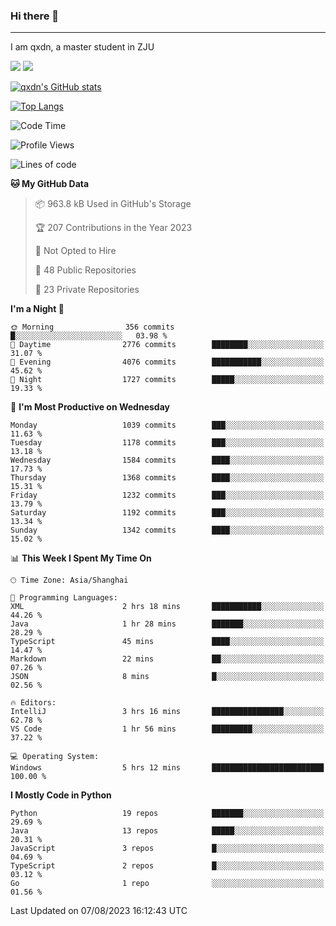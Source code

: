 ### Hi there 👋
---

I am qxdn, a master student in ZJU

[![](https://img.shields.io/badge/blog-qxdn-brightgreen?style=for-the-badge&logo=hexo)](https://qianxu.run) [![](https://img.shields.io/badge/bilibili-qxdn-ff69b4?style=for-the-badge&logo=Bilibili)](https://space.bilibili.com/11674667)


[![qxdn's GitHub stats](https://github-readme-stats.vercel.app/api?username=qxdn&count_private=true&show_icons=true)](https://github.com/qxdn)

[![Top Langs](https://github-readme-stats.vercel.app/api/top-langs/?username=qxdn&layout=compact)](https://github.com/qxdn)

<!--START_SECTION:waka-->
![Code Time](http://img.shields.io/badge/Code%20Time-1%2C068%20hrs%201%20min-blue)

![Profile Views](http://img.shields.io/badge/Profile%20Views-4-blue)

![Lines of code](https://img.shields.io/badge/From%20Hello%20World%20I%27ve%20Written-10.7%20million%20lines%20of%20code-blue)

**🐱 My GitHub Data** 

> 📦 963.8 kB Used in GitHub's Storage 
 > 
> 🏆 207 Contributions in the Year 2023
 > 
> 🚫 Not Opted to Hire
 > 
> 📜 48 Public Repositories 
 > 
> 🔑 23 Private Repositories 
 > 
**I'm a Night 🦉** 

```text
🌞 Morning                356 commits         █░░░░░░░░░░░░░░░░░░░░░░░░   03.98 % 
🌆 Daytime                2776 commits        ████████░░░░░░░░░░░░░░░░░   31.07 % 
🌃 Evening                4076 commits        ███████████░░░░░░░░░░░░░░   45.62 % 
🌙 Night                  1727 commits        █████░░░░░░░░░░░░░░░░░░░░   19.33 % 
```
📅 **I'm Most Productive on Wednesday** 

```text
Monday                   1039 commits        ███░░░░░░░░░░░░░░░░░░░░░░   11.63 % 
Tuesday                  1178 commits        ███░░░░░░░░░░░░░░░░░░░░░░   13.18 % 
Wednesday                1584 commits        ████░░░░░░░░░░░░░░░░░░░░░   17.73 % 
Thursday                 1368 commits        ████░░░░░░░░░░░░░░░░░░░░░   15.31 % 
Friday                   1232 commits        ███░░░░░░░░░░░░░░░░░░░░░░   13.79 % 
Saturday                 1192 commits        ███░░░░░░░░░░░░░░░░░░░░░░   13.34 % 
Sunday                   1342 commits        ████░░░░░░░░░░░░░░░░░░░░░   15.02 % 
```


📊 **This Week I Spent My Time On** 

```text
🕑︎ Time Zone: Asia/Shanghai

💬 Programming Languages: 
XML                      2 hrs 18 mins       ███████████░░░░░░░░░░░░░░   44.26 % 
Java                     1 hr 28 mins        ███████░░░░░░░░░░░░░░░░░░   28.29 % 
TypeScript               45 mins             ████░░░░░░░░░░░░░░░░░░░░░   14.47 % 
Markdown                 22 mins             ██░░░░░░░░░░░░░░░░░░░░░░░   07.26 % 
JSON                     8 mins              █░░░░░░░░░░░░░░░░░░░░░░░░   02.56 % 

🔥 Editors: 
IntelliJ                 3 hrs 16 mins       ████████████████░░░░░░░░░   62.78 % 
VS Code                  1 hr 56 mins        █████████░░░░░░░░░░░░░░░░   37.22 % 

💻 Operating System: 
Windows                  5 hrs 12 mins       █████████████████████████   100.00 % 
```

**I Mostly Code in Python** 

```text
Python                   19 repos            ███████░░░░░░░░░░░░░░░░░░   29.69 % 
Java                     13 repos            █████░░░░░░░░░░░░░░░░░░░░   20.31 % 
JavaScript               3 repos             █░░░░░░░░░░░░░░░░░░░░░░░░   04.69 % 
TypeScript               2 repos             █░░░░░░░░░░░░░░░░░░░░░░░░   03.12 % 
Go                       1 repo              ░░░░░░░░░░░░░░░░░░░░░░░░░   01.56 % 
```




 Last Updated on 07/08/2023 16:12:43 UTC
<!--END_SECTION:waka-->

<!--
**qxdn/qxdn** is a ✨ _special_ ✨ repository because its `README.md` (this file) appears on your GitHub profile.

Here are some ideas to get you started:

- 🔭 I’m currently working on ...
- 🌱 I’m currently learning ...
- 👯 I’m looking to collaborate on ...
- 🤔 I’m looking for help with ...
- 💬 Ask me about ...
- 📫 How to reach me: ...
- 😄 Pronouns: ...
- ⚡ Fun fact: ...
-->
